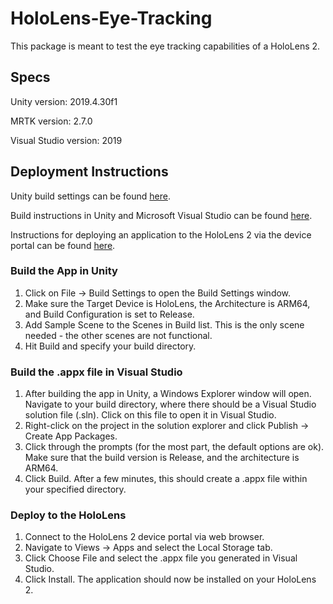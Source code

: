 # HoloLens-Eye-Tracking

This package is meant to test the eye tracking capabilities of a HoloLens 2.

## Specs
Unity version: 2019.4.30f1

MRTK version: 2.7.0

Visual Studio version: 2019

## Deployment Instructions
Unity build settings can be found [here](https://learn.microsoft.com/en-us/windows/mixed-reality/develop/unity/build-and-deploy-to-hololens).

Build instructions in Unity and Microsoft Visual Studio can be found [here](https://learn.microsoft.com/en-us/training/modules/learn-mrtk-tutorials/1-7-exercise-hand-interaction-with-objectmanipulator?ns-enrollment-type=learningpath&ns-enrollment-id=learn.azure.beginner-hololens-2-tutorials).

Instructions for deploying an application to the HoloLens 2 via the device portal can be found [here](https://learn.microsoft.com/en-us/windows/mixed-reality/develop/advanced-concepts/using-the-windows-device-portal).

### Build the App in Unity

1. Click on File -> Build Settings to open the Build Settings window.
2. Make sure the Target Device is HoloLens, the Architecture is ARM64, and Build Configuration is set to Release.
3. Add Sample Scene to the Scenes in Build list. This is the only scene needed - the other scenes are not functional.
4. Hit Build and specify your build directory.

### Build the .appx file in Visual Studio

1. After building the app in Unity, a Windows Explorer window will open. Navigate to your build directory, where there should be a Visual Studio solution file (.sln). Click on this file to open it in Visual Studio.
2. Right-click on the project in the solution explorer and click Publish -> Create App Packages.
3. Click through the prompts (for the most part, the default options are ok). Make sure that the build version is Release, and the architecture is ARM64.
4. Click Build. After a few minutes, this should create a .appx file within your specified directory.

### Deploy to the HoloLens

1. Connect to the HoloLens 2 device portal via web browser.
2. Navigate to Views -> Apps and select the Local Storage tab.
3. Click Choose File and select the .appx file you generated in Visual Studio.
4. Click Install. The application should now be installed on your HoloLens 2.

